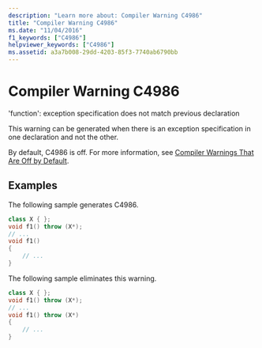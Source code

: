 ```yaml
---
description: "Learn more about: Compiler Warning C4986"
title: "Compiler Warning C4986"
ms.date: "11/04/2016"
f1_keywords: ["C4986"]
helpviewer_keywords: ["C4986"]
ms.assetid: a3a7b008-29dd-4203-85f3-7740ab6790bb
---
```

# Compiler Warning C4986

'function': exception specification does not match previous declaration

This warning can be generated when there is an exception specification in one declaration and not the other.

By default, C4986 is off. For more information, see [Compiler Warnings That Are Off by Default](../../preprocessor/compiler-warnings-that-are-off-by-default.md).

## Examples

The following sample generates C4986.

```cpp
class X { };
void f1() throw (X*);
// ...
void f1()
{
    // ...
}
```

The following sample eliminates this warning.

```cpp
class X { };
void f1() throw (X*);
// ...
void f1() throw (X*)
{
    // ...
}
```
